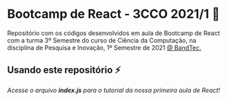 # Bootcamp de React - 3CCO 2021/1 :bookmark:
Repositório com os códigos desenvolvidos em aula de Bootcamp de React com a turma 3º Semestre do curso de Ciência da Computação, na disciplina de Pesquisa e Inovação, 1º Semestre de 2021 [@ BandTec.](https://github.com/BandTec)

## Usando este repositório :zap:
_Acesse o arquivo **index.js** para o tutorial da nossa primeira aula de React!_
